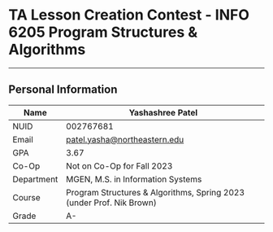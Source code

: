 # TA Lesson Creation Contest - INFO 6205 Program Structures & Algorithms

----- 

## Personal Information
| Name          | Yashashree Patel                                                      |
| ---           | ---                                                                   |
| NUID          | 002767681                                                             |
| Email         | patel.yasha@northeastern.edu                                          |
| GPA           | 3.67                                                                  |
| Co-Op         | Not on Co-Op for Fall 2023                                            |
| Department    | MGEN, M.S. in Information Systems                                     |
| Course        | Program Structures & Algorithms, Spring 2023 (under Prof. Nik Brown)  |
| Grade         | A-                                                                    |
